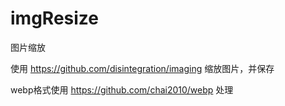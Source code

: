 # imgResize
图片缩放

使用 https://github.com/disintegration/imaging 缩放图片，并保存

webp格式使用 https://github.com/chai2010/webp 处理
